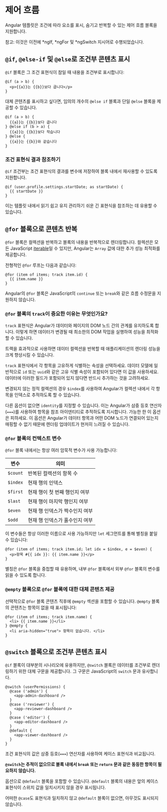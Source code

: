 # 제어 흐름

Angular 템플릿은 조건에 따라 요소를 표시, 숨기고 반복할 수 있는 제어 흐름 블록을 지원합니다.

참고: 이것은 이전에 *ngIf, *ngFor 및 \*ngSwitch 지시어로 수행되었습니다.

## `@if`, `@else-if` 및 `@else`로 조건부 콘텐츠 표시

`@if` 블록은 그 조건 표현식이 참일 때 내용을 조건부로 표시합니다:

```angular-html
@if (a > b) {
  <p>{{a}}는 {{b}}보다 큽니다</p>
}
```

대체 콘텐츠를 표시하고 싶다면, 임의의 개수의 `@else if` 블록과 단일 `@else` 블록을 제공할 수 있습니다.

```angular-html
@if (a > b) {
  {{a}}는 {{b}}보다 큽니다
} @else if (b > a) {
  {{a}}는 {{b}}보다 작습니다
} @else {
  {{a}}는 {{b}}와 같습니다
}
```

### 조건 표현식 결과 참조하기

`@if` 조건부는 조건 표현식의 결과를 변수에 저장하여 블록 내에서 재사용할 수 있도록 지원합니다.

```angular-html
@if (user.profile.settings.startDate; as startDate) {
  {{ startDate }}
}
```

이는 템플릿 내에서 읽기 쉽고 유지 관리하기 쉬운 긴 표현식을 참조하는 데 유용할 수 있습니다.

## `@for` 블록으로 콘텐츠 반복

`@for` 블록은 컬렉션을 반복하고 블록의 내용을 반복적으로 렌더링합니다. 컬렉션은 모든 JavaScript [iterable](https://developer.mozilla.org/docs/Web/JavaScript/Reference/Iteration_protocols)일 수 있지만, Angular는 `Array` 값에 대한 추가 성능 최적화를 제공합니다.

전형적인 `@for` 루프는 다음과 같습니다:

```angular-html
@for (item of items; track item.id) {
  {{ item.name }}
}
```

Angular의 `@for` 블록은 JavaScript의 `continue` 또는 `break`와 같은 흐름 수정문을 지원하지 않습니다.

### `@for` 블록의 `track`이 중요한 이유는 무엇인가요?

`track` 표현식은 Angular가 데이터와 페이지의 DOM 노드 간의 관계를 유지하도록 합니다. 이렇게 하면 데이터가 변경될 때 최소한의 DOM 작업을 실행하여 성능을 최적화할 수 있습니다.

트랙을 효과적으로 사용하면 데이터 컬렉션을 반복할 때 애플리케이션의 렌더링 성능을 크게 향상시킬 수 있습니다.

`track` 표현식에서 각 항목을 고유하게 식별하는 속성을 선택하세요. 데이터 모델에 일반적으로 `id` 또는 `uuid`와 같은 고유 식별 속성이 포함되어 있다면 이 값을 사용하세요. 데이터에 이러한 필드가 포함되어 있지 않다면 반드시 추가하는 것을 고려하세요.

변경되지 않는 정적 컬렉션의 경우 `$index`를 사용하여 Angular가 컬렉션 내에서 각 항목을 인덱스로 추적하도록 할 수 있습니다.

다른 옵션이 없으면 `identity`를 지정할 수 있습니다. 이는 Angular가 삼중 등호 연산자(`===`)를 사용하여 항목을 참조 아이덴티티로 추적하도록 지시합니다. 가능한 한 이 옵션은 피하세요. 이 옵션은 Angular가 데이터 항목과 어떤 DOM 노드가 연결되어 있는지 매핑할 수 없기 때문에 렌더링 업데이트가 현저히 느려질 수 있습니다.

### `@for` 블록의 컨텍스트 변수

`@for` 블록 내에서는 항상 여러 암묵적 변수가 사용 가능합니다:

| 변수     | 의미                                         |
| -------- | -------------------------------------------- |
| `$count` | 반복된 컬렉션의 항목 수                   |
| `$index` | 현재 행의 인덱스                             |
| `$first` | 현재 행이 첫 번째 행인지 여부                |
| `$last`  | 현재 행이 마지막 행인지 여부                |
| `$even`  | 현재 행 인덱스가 짝수인지 여부              |
| `$odd`   | 현재 행 인덱스가 홀수인지 여부              |

이 변수들은 항상 이러한 이름으로 사용 가능하지만 `let` 세그먼트를 통해 별칭을 붙일 수 있습니다:

```angular-html
@for (item of items; track item.id; let idx = $index, e = $even) {
  <p>항목 #{{ idx }}: {{ item.name }}</p>
}
```

별칭은 `@for` 블록을 중첩할 때 유용하며, 내부 `@for` 블록에서 외부 `@for` 블록의 변수를 읽을 수 있도록 합니다.

### `@empty` 블록으로 `@for` 블록에 대한 대체 콘텐츠 제공

선택적으로 `@for` 블록 콘텐츠 직후에 `@empty` 섹션을 포함할 수 있습니다. `@empty` 블록의 콘텐츠는 항목이 없을 때 표시됩니다:

```angular-html
@for (item of items; track item.name) {
  <li> {{ item.name }}</li>
} @empty {
  <li aria-hidden="true"> 항목이 없습니다. </li>
}
```

## `@switch` 블록으로 조건부 콘텐츠 표시

`@if` 블록이 대부분의 시나리오에 유용하지만, `@switch` 블록은 데이터를 조건부로 렌더링하기 위한 대체 구문을 제공합니다. 그 구문은 JavaScript의 `switch` 문과 유사합니다.

```angular-html
@switch (userPermissions) {
  @case ('admin') {
    <app-admin-dashboard />
  }
  @case ('reviewer') {
    <app-reviewer-dashboard />
  }
  @case ('editor') {
    <app-editor-dashboard />
  }
  @default {
    <app-viewer-dashboard />
  }
}
```

조건 표현식의 값은 삼중 등호(`===`) 연산자를 사용하여 케이스 표현식과 비교됩니다.

**`@switch`는 추적이 없으므로 블록 내에서 `break` 또는 `return` 문과 같은 동등한 항목이 필요하지 않습니다.**

옵션으로 `@default` 블록을 포함할 수 있습니다. `@default` 블록의 내용은 앞의 케이스 표현식이 스위치 값을 일치시키지 않을 경우 표시됩니다.

어떠한 `@case`도 표현식과 일치하지 않고 `@default` 블록이 없으면, 아무것도 표시되지 않습니다.